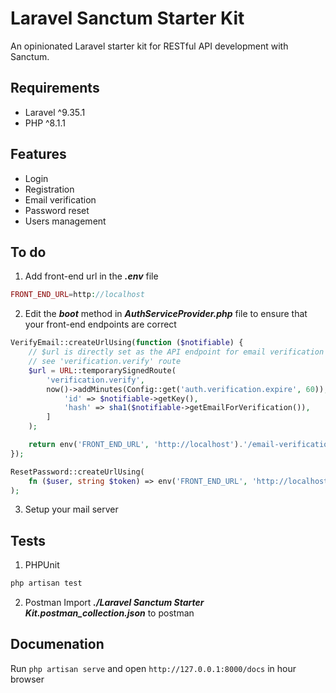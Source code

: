 # Laravel Sanctum Starter Kit
An opinionated Laravel starter kit for RESTful API development with Sanctum.

## Requirements
- Laravel ^9.35.1
- PHP ^8.1.1

## Features
- Login
- Registration
- Email verification
- Password reset
- Users management

## To do
1. Add front-end url in the ***.env*** file
```php
FRONT_END_URL=http://localhost
```

2. Edit the ***boot*** method in ***AuthServiceProvider.php*** file to ensure that your front-end endpoints are correct
```php
VerifyEmail::createUrlUsing(function ($notifiable) {
    // $url is directly set as the API endpoint for email verification
    // see 'verification.verify' route
    $url = URL::temporarySignedRoute(
        'verification.verify',
        now()->addMinutes(Config::get('auth.verification.expire', 60)), [
            'id' => $notifiable->getKey(),
            'hash' => sha1($notifiable->getEmailForVerification()),
        ]
    );

    return env('FRONT_END_URL', 'http://localhost').'/email-verification?url='.urlencode($url);
});

ResetPassword::createUrlUsing(
    fn ($user, string $token) => env('FRONT_END_URL', 'http://localhost').'/reset-password?email=' . $user->email . '&token='.$token
);
```
3. Setup your mail server

## Tests
1. PHPUnit
```php
php artisan test
```
2. Postman
Import ***./Laravel Sanctum Starter Kit.postman_collection.json*** to postman

## Documenation
Run ```php artisan serve``` and open ```http://127.0.0.1:8000/docs``` in hour browser